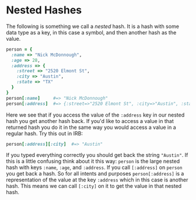 # Nested Hashes

The following is something we call a *nested* hash. It is a hash with some data type as a key, in this case a symbol, and then another hash as the value.

```ruby
person = {
  :name => "Nick McDonnough",
  :age => 28,
  :address => {
    :street => "2520 Elmont St",
    :city => "Austin",
    :state => "TX"
  }
}
person[:name]     #=> "Nick McDonnough"
person[:address]  #=> {:street=>"2520 Elmont St", :city=>"Austin", :state=>"TX"}
```

Here we see that if you access the value of the `:address` key in our nested hash you get another hash back. If you'd like to access a value in that returned hash you do it in the same way you would access a value in a regular hash. Try this out in IRB:

```ruby
person[:address][:city]  #=> "Austin"
```

If you typed everything correctly you should get back the string `"Austin"`. If this is a little confusing think about it this way: `person` is the large nested hash with keys `:name`, `:age`, and `:address`. If you call `[:address]` on `person` you get back a hash. So for all intents and purposes `person[:address]` is a representation of the value at the key `:address` which in this case is another hash. This means we can call `[:city]` on it to get the value in that nested hash.

